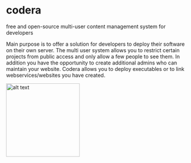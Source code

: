 # codera

free and open-source multi-user content management system for developers

Main purpose is to offer a solution for developers to deploy their software on their own server. The multi user system allows you to restrict certain projects from public access and only allow a few people to see them. In addition you have the opportunity to create additional admins who can maintain your website. Codera allows you to deploy executables or to link webservices/websites you have created.

<img src="https://raw.githubusercontent.com/spaghettic0der/codera/4f2fb501e4c833f9a9186883500bfaa8df839a44/images/icons/Codera-Logo-transparent.png?token=APkZHp-ZoYkMLddDw06i_deGIZ_McPeJks5XIST3wA%3D%3D" alt="alt text" width="200" height="200">

